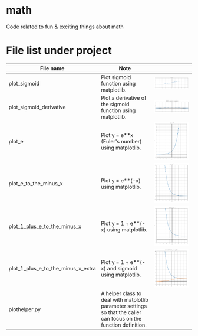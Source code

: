 # math
Code related to fun &amp; exciting things about math

# File list under project

| File name | Note | |
|---|---|---|
| plot_sigmoid | Plot sigmoid function using matplotlib. | ![sample](assets/images/sigmoid.png) |
| plot_sigmoid_derivative | Plot a derivative of the sigmoid function using matplotlib. | ![sample](assets/images/sigmoid_derivative.png) |
| plot_e | Plot y = e**x (Euler's number) using matplotlib. | ![sample](assets/images/e.png) |
| plot_e_to_the_minus_x | Plot y = e**(-x) using matplotlib. | ![sample](assets/images/e_to_the_minus_x.png) |
| plot_1_plus_e_to_the_minus_x | Plot y = 1 + e**(-x) using matplotlib. | ![sample](assets/images/1_plus_e_to_the_minus_x.png) |
| plot_1_plus_e_to_the_minus_x_extra | Plot y = 1 + e**(-x) and sigmoid using matplotlib. | ![sample](assets/images/1_plus_e_to_the_minus_x_extra.png) |
| plothelper.py | A helper class to deal with matplotlib parameter settings so that the caller can focus on the function definition. | |
